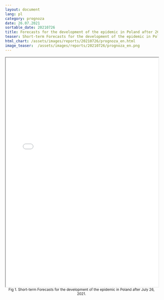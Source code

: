 ```yaml
---
layout: document
lang: pl
category: prognoza
date: 26.07.2021
sortable_date: 20210726
title: Forecasts for the development of the epidemic in Poland after 26.07.2021 
teaser: Short-term Forecasts for the development of the epidemic in Poland.
html_chart: /assets/images/reports/20210726/prognoza_en.html
image_teaser:  /assets/images/reports/20210726/prognoza_en.png
---
```


<div style="text-align: center" class="row 80%">
    <span class="image fit">
        <iframe src="{{ page.html_chart }}" alt="" style="width: 100%; height:54em;"></iframe>
    </span>
    <small>Fig 1. Short-term Forecasts for the development of the epidemic in Poland after July 26, 2021.</small>
</div>
